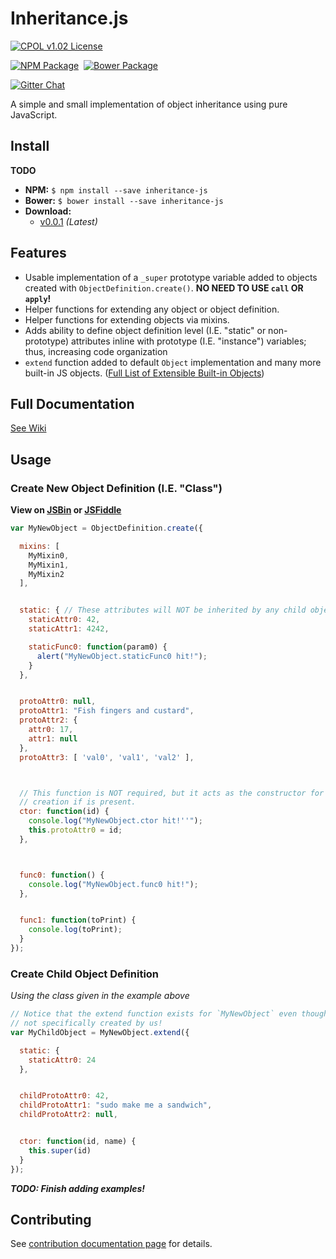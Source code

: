 Inheritance.js
=================================================

[![CPOL v1.02 License](https://img.shields.io/badge/license-CPOL--1.02-blue.svg?style=flat-square)](https://github.com/bsara/inheritance.js/blob/master/LICENSE.md)

[![NPM Package](https://img.shields.io/npm/v/inheritance-js.svg?style=flat-square)](https://www.npmjs.com/package/inheritance-js)&nbsp;
[![Bower Package](https://img.shields.io/bower/v/inheritance-js.svg?style=flat-square)](http://bower.io/search/?q=inheritance-js)

[![Gitter Chat](https://badges.gitter.im/bsara/inheritance.js.svg)](https://gitter.im/bsara/inheritance.js)


A simple and small implementation of object inheritance using pure JavaScript.



## Install

**TODO**

- **NPM:** `$ npm install --save inheritance-js`
- **Bower:** `$ bower install --save inheritance-js`
- **Download:**
    - [v0.0.1](#) *(Latest)*



## Features

- Usable implementation of a `_super` prototype variable added to objects created with
  `ObjectDefinition.create()`. **NO NEED TO USE `call` OR `apply`!**
- Helper functions for extending any object or object definition.
- Helper functions for extending objects via mixins.
- Adds ability to define object definition level (I.E. "static" or non-prototype)
  attributes inline with prototype (I.E. "instance") variables; thus, increasing code
  organization
- `extend` function added to default `Object` implementation and many more built-in JS
  objects. ([Full List of Extensible Built-in Objects](#))



## Full Documentation

[See Wiki](https://github.com/bsara/inheritance.js/wiki/Inheritance.js-Wiki-Home)



## Usage

### Create New Object Definition (I.E. "Class")

**View on [JSBin](http://jsbin.com/wurure/edit?js,console) or [JSFiddle](http://jsfiddle.net/bsara/ekwajv83/)**

```javascript
var MyNewObject = ObjectDefinition.create({

  mixins: [
    MyMixin0,
    MyMixin1,
    MyMixin2
  ],


  static: { // These attributes will NOT be inherited by any child object definitions.
    staticAttr0: 42,
    staticAttr1: 4242,

    staticFunc0: function(param0) {
      alert("MyNewObject.staticFunc0 hit!");
    }
  },


  protoAttr0: null,
  protoAttr1: "Fish fingers and custard",
  protoAttr2: {
    attr0: 17,
    attr1: null
  },
  protoAttr3: [ 'val0', 'val1', 'val2' ],



  // This function is NOT required, but it acts as the constructor for object
  // creation if is present.
  ctor: function(id) {
    console.log("MyNewObject.ctor hit!''");
    this.protoAttr0 = id;
  },



  func0: function() {
    console.log("MyNewObject.func0 hit!");
  },


  func1: function(toPrint) {
    console.log(toPrint);
  }
});
```


### Create Child Object Definition

*Using the class given in the example above*

```javascript
// Notice that the extend function exists for `MyNewObject` even though it was
// not specifically created by us!
var MyChildObject = MyNewObject.extend({

  static: {
    staticAttr0: 24
  },


  childProtoAttr0: 42,
  childProtoAttr1: "sudo make me a sandwich",
  childProtoAttr2: null,


  ctor: function(id, name) {
    this.super(id)
  }
});
```

***TODO: Finish adding examples!***


## Contributing

See [contribution documentation page](https://github.com/bsara/inheritance.js/blob/master/CONTRIBUTING.md) for details.
